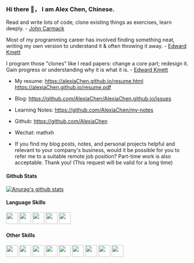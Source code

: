 ### Hi there 👋， I am Alex Chen, Chinese.
 
 Read and write lots of code, clone existing things as exercises, learn deeply.  - [John Carmack](https://twitter.com/ID_AA_Carmack/status/735315594262745088)
 
 Most of my programming career has involved finding something neat, writing my own version to understand it & often throwing it away. - [Edward Kmett](https://twitter.com/kmett/status/738675156583866370)
 
 I program those "clones" like I read papers: change a core part; redesign it. Gain progress or understanding why it is what it is. - [Edward Kmett](https://twitter.com/kmett/status/738675988972834817)

* My resume: https://alexiaChen.github.io/resume.html https://alexiaChen.github.io/resume.pdf
* Blog: https://github.com/AlexiaChen/AlexiaChen.github.io/issues
* Learning Notes: https://github.com/AlexiaChen/my-notes
* Github: https://github.com/AlexiaChen
* Wechat: mathxh

* If you find my blog posts, notes, and personal projects helpful and relevant to your company's business, would it be possible for you to refer me to a suitable remote job position? Part-time work is also acceptable. Thank you! (This request will be valid for a long time)

#### Github Stats

[![Anurag's github stats](https://github-readme-stats.vercel.app/api?username=AlexiaChen&theme=gruvbox)](https://github.com/anuraghazra/github-readme-stats) 

#### Language Skills

<code><img height="32" width="32" src="https://unpkg.com/simple-icons@v3/icons/python.svg" /></code>
<code><img height="32" width="32" src="https://unpkg.com/simple-icons@v3/icons/cplusplus.svg" /></code>
<code><img height="32" width="32" src="https://unpkg.com/simple-icons@v3/icons/go.svg" /></code>
<code><img height="32" width="32" src="https://unpkg.com/simple-icons@v3/icons/rust.svg" /></code>
<code><img height="32" width="32" src="https://unpkg.com/simple-icons@v3/icons/javascript.svg" /></code>

#### Other Skills

<code><img height="32" width="32" src="https://unpkg.com/simple-icons@v3/icons/mysql.svg" /></code>
<code><img height="32" width="32" src="https://unpkg.com/simple-icons@v3/icons/sqlite.svg" /></code>
<code><img height="32" width="32" src="https://unpkg.com/simple-icons@v3/icons/redis.svg" /></code>
<code><img height="32" width="32" src="https://unpkg.com/simple-icons@v3/icons/docker.svg" /></code>
<code><img height="32" width="32" src="https://unpkg.com/simple-icons@v3/icons/linux.svg" /></code>
<code><img height="32" width="32" src="https://unpkg.com/simple-icons@v3/icons/git.svg" /></code>
<code><img height="32" width="32" src="https://unpkg.com/simple-icons@v3/icons/flask.svg" /></code>
<code><img height="32" width="32" src="https://unpkg.com/simple-icons@v3/icons/qt.svg" /></code>
<code><img height="32" width="32" src="https://unpkg.com/simple-icons@v3/icons/apachecloudstack.svg" /></code>






